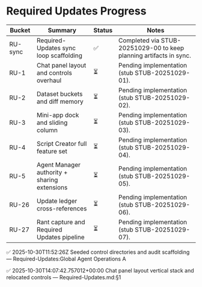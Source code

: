 # Required Updates Progress

| Bucket | Summary | Status | Notes |
| --- | --- | --- | --- |
| RU-sync | Required-Updates sync loop scaffolding | ✅ | Completed via STUB-20251029-00 to keep planning artifacts in sync. |
| RU-1 | Chat panel layout and controls overhaul | ⏳ | Pending implementation (stub STUB-20251029-01). |
| RU-2 | Dataset buckets and diff memory | ⏳ | Pending implementation (stub STUB-20251029-02). |
| RU-3 | Mini-app dock and sliding column | ⏳ | Pending implementation (stub STUB-20251029-03). |
| RU-4 | Script Creator full feature set | ⏳ | Pending implementation (stub STUB-20251029-04). |
| RU-5 | Agent Manager authority + sharing extensions | ⏳ | Pending implementation (stub STUB-20251029-05). |
| RU-26 | Update ledger cross-references | ⏳ | Pending implementation (stub STUB-20251029-06). |
| RU-27 | Rant capture and Required Updates pipeline | ⏳ | Pending implementation (stub STUB-20251029-07). |
✅ 2025-10-30T11:52:26Z Seeded control directories and audit scaffolding — Required-Updates:Global Agent Operations A

✅ 2025-10-30T14:07:42.757012+00:00 Chat panel layout vertical stack and relocated controls — Required-Updates.md:§1
